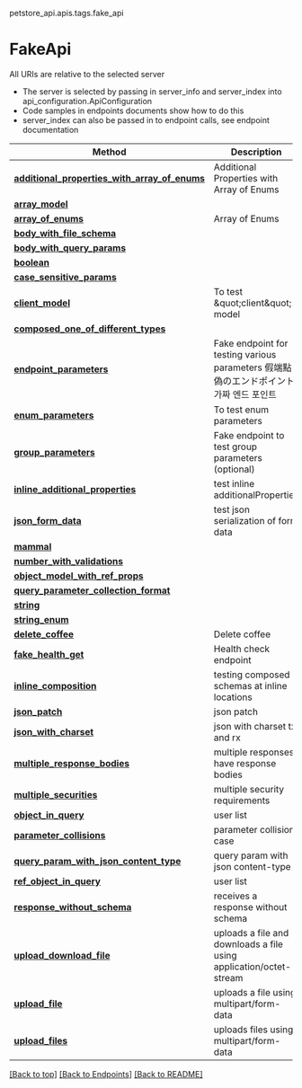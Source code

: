 <a name="top"></a>
petstore_api.apis.tags.fake_api
# FakeApi

All URIs are relative to the selected server
- The server is selected by passing in server_info and server_index into api_configuration.ApiConfiguration
- Code samples in endpoints documents show how to do this
- server_index can also be passed in to endpoint calls, see endpoint documentation

Method | Description
------ | -------------
[**additional_properties_with_array_of_enums**](fake_api/additional_properties_with_array_of_enums.md) | Additional Properties with Array of Enums
[**array_model**](fake_api/array_model.md) | 
[**array_of_enums**](fake_api/array_of_enums.md) | Array of Enums
[**body_with_file_schema**](fake_api/body_with_file_schema.md) | 
[**body_with_query_params**](fake_api/body_with_query_params.md) | 
[**boolean**](fake_api/boolean.md) | 
[**case_sensitive_params**](fake_api/case_sensitive_params.md) | 
[**client_model**](fake_api/client_model.md) | To test \&quot;client\&quot; model
[**composed_one_of_different_types**](fake_api/composed_one_of_different_types.md) | 
[**endpoint_parameters**](fake_api/endpoint_parameters.md) | Fake endpoint for testing various parameters 假端點 偽のエンドポイント 가짜 엔드 포인트 
[**enum_parameters**](fake_api/enum_parameters.md) | To test enum parameters
[**group_parameters**](fake_api/group_parameters.md) | Fake endpoint to test group parameters (optional)
[**inline_additional_properties**](fake_api/inline_additional_properties.md) | test inline additionalProperties
[**json_form_data**](fake_api/json_form_data.md) | test json serialization of form data
[**mammal**](fake_api/mammal.md) | 
[**number_with_validations**](fake_api/number_with_validations.md) | 
[**object_model_with_ref_props**](fake_api/object_model_with_ref_props.md) | 
[**query_parameter_collection_format**](fake_api/query_parameter_collection_format.md) | 
[**string**](fake_api/string.md) | 
[**string_enum**](fake_api/string_enum.md) | 
[**delete_coffee**](fake_api/delete_coffee.md) | Delete coffee
[**fake_health_get**](fake_api/fake_health_get.md) | Health check endpoint
[**inline_composition**](fake_api/inline_composition.md) | testing composed schemas at inline locations
[**json_patch**](fake_api/json_patch.md) | json patch
[**json_with_charset**](fake_api/json_with_charset.md) | json with charset tx and rx
[**multiple_response_bodies**](fake_api/multiple_response_bodies.md) | multiple responses have response bodies
[**multiple_securities**](fake_api/multiple_securities.md) | multiple security requirements
[**object_in_query**](fake_api/object_in_query.md) | user list
[**parameter_collisions**](fake_api/parameter_collisions.md) | parameter collision case
[**query_param_with_json_content_type**](fake_api/query_param_with_json_content_type.md) | query param with json content-type
[**ref_object_in_query**](fake_api/ref_object_in_query.md) | user list
[**response_without_schema**](fake_api/response_without_schema.md) | receives a response without schema
[**upload_download_file**](fake_api/upload_download_file.md) | uploads a file and downloads a file using application/octet-stream
[**upload_file**](fake_api/upload_file.md) | uploads a file using multipart/form-data
[**upload_files**](fake_api/upload_files.md) | uploads files using multipart/form-data

[[Back to top]](#top) [[Back to Endpoints]](../../../README.md#Endpoints) [[Back to README]](../../../README.md)
